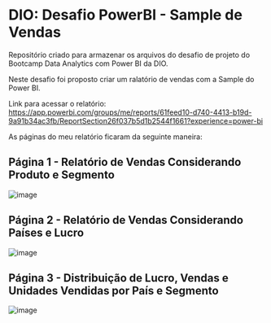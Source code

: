 # DIO: Desafio PowerBI - Sample de Vendas
Repositório criado para armazenar os arquivos do desafio de projeto do Bootcamp Data Analytics com Power BI da DIO.

Neste desafio foi proposto criar um ralatório de vendas com a Sample do Power BI.

Link para acessar o relatório: https://app.powerbi.com/groups/me/reports/61feed10-d740-4413-b19d-9a91b34ac3fb/ReportSection26f037b5d1b2544f1661?experience=power-bi

As páginas do meu relatório ficaram da seguinte maneira:


## Página 1 - Relatório de Vendas Considerando Produto e Segmento
![image](https://github.com/joynsena/DIO---Desafio-Power-BI---Sample-de-Vendas/assets/142733449/69dd68dc-59bd-4d1e-9f89-14c76a69b475)

## Página 2 - Relatório de Vendas Considerando Países e Lucro
![image](https://github.com/joynsena/DIO---Desafio-Power-BI---Sample-de-Vendas/assets/142733449/dfde29e6-7199-4873-b89e-12eaec191dd1)

## Página 3 - Distribuição de Lucro, Vendas e Unidades Vendidas por País e Segmento
![image](https://github.com/joynsena/DIO---Desafio-Power-BI---Sample-de-Vendas/assets/142733449/028f5235-d1d2-4fca-a8eb-2c4f650477fc)
